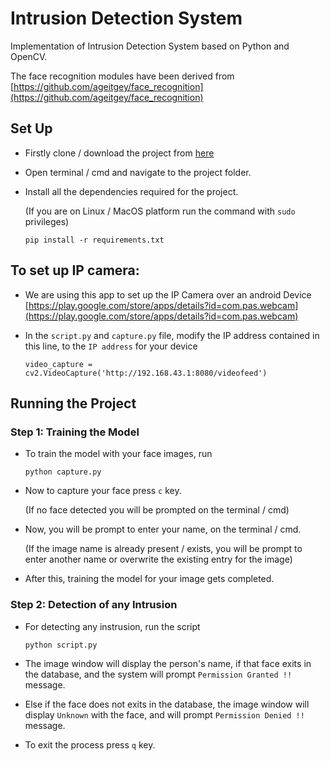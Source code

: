 # Intrusion Detection System

Implementation of Intrusion Detection System based on Python and OpenCV.

The face recognition modules have been derived from [https://github.com/ageitgey/face_recognition](https://github.com/ageitgey/face_recognition)

## Set Up

* Firstly clone / download the project from [here](https://github.com/vishalpolley/Intrusion-Detection/archive/master.zip)

* Open terminal / cmd and navigate to the project folder.

* Install all the dependencies required for the project.

  (If you are on Linux / MacOS platform run the command with `sudo` privileges)
  ```
  pip install -r requirements.txt
  ```

## To set up IP camera:

* We are using this app to set up the IP Camera over an android Device [https://play.google.com/store/apps/details?id=com.pas.webcam](https://play.google.com/store/apps/details?id=com.pas.webcam)

* In the `script.py` and `capture.py` file, modify the IP address contained in this line, to the `IP address` for your device
  ```
  video_capture = cv2.VideoCapture('http://192.168.43.1:8080/videofeed')
  ```

## Running the Project

### **Step 1: Training the Model**

* To train the model with your face images, run
  ```
  python capture.py
  ```

* Now to capture your face press `c` key.

  (If no face detected you will be prompted on the terminal / cmd)

* Now, you will be prompt to enter your name, on the terminal / cmd.

  (If the image name is already present / exists, you will be prompt to enter another name or overwrite the existing entry for the image)

* After this, training the model for your image gets completed.

### **Step 2: Detection of any Intrusion**

* For detecting any instrusion, run the script
  ```
  python script.py
  ```

* The image window will display the person's name, if that face exits in the database, and the system will prompt `Permission Granted !!` message.

* Else if the face does not exits in the database, the image window will display `Unknown` with the face, and will prompt `Permission Denied !!` message.

* To exit the process press `q` key.
